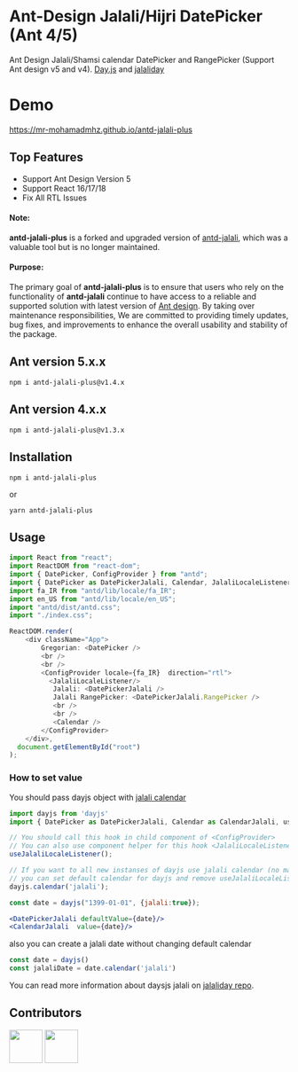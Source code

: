 
# Ant-Design Jalali/Hijri DatePicker (Ant 4/5)
Ant Design Jalali/Shamsi calendar DatePicker and RangePicker (Support Ant design v5 and v4). [Day.js](https://github.com/iamkun/dayjs) and [jalaliday](https://github.com/alibaba-aero/jalaliday)

# Demo
https://mr-mohamadmhz.github.io/antd-jalali-plus

## Top Features
- Support Ant Design Version 5
- Support React 16/17/18
- Fix All RTL Issues

#### Note:
**antd-jalali-plus** is a forked and upgraded version of [antd-jalali](https://www.npmjs.com/package/antd-jalali), which was a valuable tool but is no longer maintained.

#### Purpose:
The primary goal of **antd-jalali-plus** is to ensure that users who rely on the functionality of **antd-jalali** continue to have access to a reliable and supported solution with latest version of [Ant design](https://ant.design/). By taking over maintenance responsibilities, We are committed to providing timely updates, bug fixes, and improvements to enhance the overall usability and stability of the package.

## Ant version 5.x.x
```
npm i antd-jalali-plus@v1.4.x
```

## Ant version 4.x.x
```
npm i antd-jalali-plus@v1.3.x
```

## Installation
```
npm i antd-jalali-plus
```
or 
```
yarn antd-jalali-plus
```

## Usage

```ts
import React from "react";
import ReactDOM from "react-dom";
import { DatePicker, ConfigProvider } from "antd";
import { DatePicker as DatePickerJalali, Calendar, JalaliLocaleListener } from "antd-jalali-plus";
import fa_IR from "antd/lib/locale/fa_IR";
import en_US from "antd/lib/locale/en_US";
import "antd/dist/antd.css";
import "./index.css";

ReactDOM.render(
    <div className="App">
        Gregorian: <DatePicker />
        <br />
        <br />
        <ConfigProvider locale={fa_IR}  direction="rtl">
          <JalaliLocaleListener/>
           Jalali: <DatePickerJalali />
           Jalali RangePicker: <DatePickerJalali.RangePicker />
           <br />
           <br />
           <Calendar />
        </ConfigProvider>
    </div>,
  document.getElementById("root")
);
```
### How to set value  
You should pass dayjs object with [jalali calendar](https://github.com/alibaba-aero/jalaliday)

```jsx
import dayjs from 'dayjs'
import { DatePicker as DatePickerJalali, Calendar as CalendarJalali, useJalaliLocaleListener } from "antd-jalali-plus";

// You should call this hook in child component of <ConfigProvider>
// You can also use component helper for this hook <JalaliLocaleListener> 
useJalaliLocaleListener();

// If you want to all new instanses of dayjs use jalali calendar (no matter what is the locale), 
// you can set default calendar for dayjs and remove useJalaliLocaleListener hook.
dayjs.calendar('jalali');

const date = dayjs("1399-01-01", {jalali:true});

<DatePickerJalali defaultValue={date}/>
<CalendarJalali  value={date}/>
```
also you can create a jalali date without changing default calendar

```js
const date = dayjs()
const jalaliDate = date.calendar('jalali')
```

You can read more information about daysjs jalali on [jalaliday repo](https://github.com/alibaba-aero/jalaliday).

## Contributors
<a href="https://github.com/mr-mohamadmhz">
<img src="https://github.com/mr-mohamadmhz.png" width="60px;"/></a></sub>
<a href="https://github.com/hamidrezaghanbari">
<img src="https://github.com/hamidrezaghanbari.png" width="60px;"/></a>
